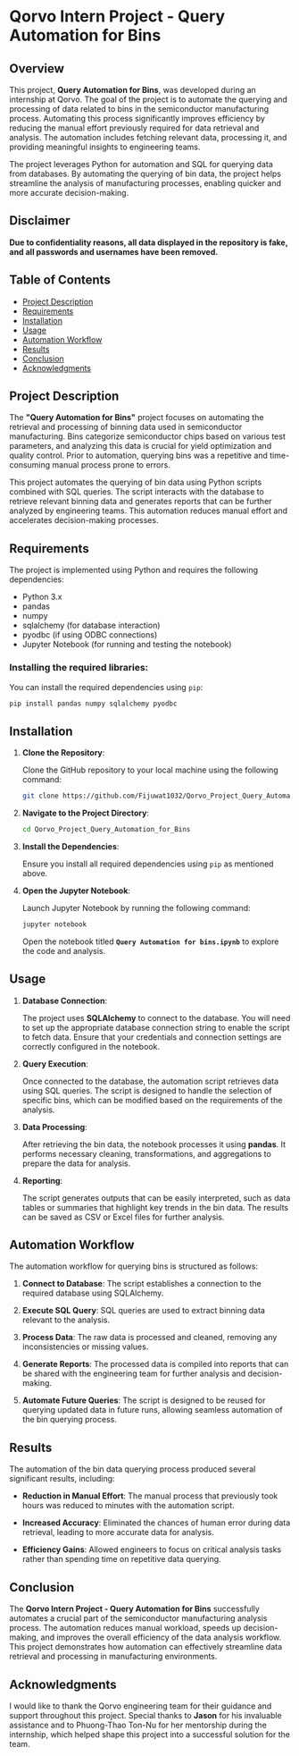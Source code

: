 # Qorvo Intern Project - Query Automation for Bins

## Overview

This project, **Query Automation for Bins**, was developed during an internship at Qorvo. The goal of the project is to automate the querying and processing of data related to bins in the semiconductor manufacturing process. Automating this process significantly improves efficiency by reducing the manual effort previously required for data retrieval and analysis. The automation includes fetching relevant data, processing it, and providing meaningful insights to engineering teams.

The project leverages Python for automation and SQL for querying data from databases. By automating the querying of bin data, the project helps streamline the analysis of manufacturing processes, enabling quicker and more accurate decision-making.

## Disclaimer
**Due to confidentiality reasons, all data displayed in the repository is fake, and all passwords and usernames have been removed.**

## Table of Contents

- [Project Description](#project-description)
- [Requirements](#requirements)
- [Installation](#installation)
- [Usage](#usage)
- [Automation Workflow](#automation-workflow)
- [Results](#results)
- [Conclusion](#conclusion)
- [Acknowledgments](#acknowledgments)

## Project Description

The **"Query Automation for Bins"** project focuses on automating the retrieval and processing of binning data used in semiconductor manufacturing. Bins categorize semiconductor chips based on various test parameters, and analyzing this data is crucial for yield optimization and quality control. Prior to automation, querying bins was a repetitive and time-consuming manual process prone to errors.

This project automates the querying of bin data using Python scripts combined with SQL queries. The script interacts with the database to retrieve relevant binning data and generates reports that can be further analyzed by engineering teams. This automation reduces manual effort and accelerates decision-making processes.

## Requirements

The project is implemented using Python and requires the following dependencies:

- Python 3.x
- pandas
- numpy
- sqlalchemy (for database interaction)
- pyodbc (if using ODBC connections)
- Jupyter Notebook (for running and testing the notebook)

### Installing the required libraries:

You can install the required dependencies using `pip`:

```bash
pip install pandas numpy sqlalchemy pyodbc
```

## Installation

1. **Clone the Repository**:

   Clone the GitHub repository to your local machine using the following command:

   ```bash
   git clone https://github.com/Fijuwat1032/Qorvo_Project_Query_Automation_for_Bins.git
   ```

2. **Navigate to the Project Directory**:

   ```bash
   cd Qorvo_Project_Query_Automation_for_Bins
   ```

3. **Install the Dependencies**:

   Ensure you install all required dependencies using `pip` as mentioned above.

4. **Open the Jupyter Notebook**:

   Launch Jupyter Notebook by running the following command:

   ```bash
   jupyter notebook
   ```

   Open the notebook titled **`Query Automation for bins.ipynb`** to explore the code and analysis.

## Usage

1. **Database Connection**:

   The project uses **SQLAlchemy** to connect to the database. You will need to set up the appropriate database connection string to enable the script to fetch data. Ensure that your credentials and connection settings are correctly configured in the notebook.

2. **Query Execution**:

   Once connected to the database, the automation script retrieves data using SQL queries. The script is designed to handle the selection of specific bins, which can be modified based on the requirements of the analysis.

3. **Data Processing**:

   After retrieving the bin data, the notebook processes it using **pandas**. It performs necessary cleaning, transformations, and aggregations to prepare the data for analysis.

4. **Reporting**:

   The script generates outputs that can be easily interpreted, such as data tables or summaries that highlight key trends in the bin data. The results can be saved as CSV or Excel files for further analysis.

## Automation Workflow

The automation workflow for querying bins is structured as follows:

1. **Connect to Database**: The script establishes a connection to the required database using SQLAlchemy.

2. **Execute SQL Query**: SQL queries are used to extract binning data relevant to the analysis.

3. **Process Data**: The raw data is processed and cleaned, removing any inconsistencies or missing values.

4. **Generate Reports**: The processed data is compiled into reports that can be shared with the engineering team for further analysis and decision-making.

5. **Automate Future Queries**: The script is designed to be reused for querying updated data in future runs, allowing seamless automation of the bin querying process.

## Results

The automation of the bin data querying process produced several significant results, including:

- **Reduction in Manual Effort**: The manual process that previously took hours was reduced to minutes with the automation script.

- **Increased Accuracy**: Eliminated the chances of human error during data retrieval, leading to more accurate data for analysis.

- **Efficiency Gains**: Allowed engineers to focus on critical analysis tasks rather than spending time on repetitive data querying.

## Conclusion

The **Qorvo Intern Project - Query Automation for Bins** successfully automates a crucial part of the semiconductor manufacturing analysis process. The automation reduces manual workload, speeds up decision-making, and improves the overall efficiency of the data analysis workflow. This project demonstrates how automation can effectively streamline data retrieval and processing in manufacturing environments.

## Acknowledgments

I would like to thank the Qorvo engineering team for their guidance and support throughout this project. Special thanks to **Jason** for his invaluable assistance and to Phuong-Thao Ton-Nu for her mentorship during the internship, which helped shape this project into a successful solution for the team.
